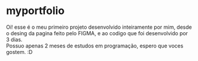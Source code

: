 # myportfolio
Oi! esse é o meu primeiro projeto desenvolvido inteiramente por mim, desde o desing da pagina feito pelo FIGMA, e ao codigo que foi desenvolvido por 3 dias.  
Possuo apenas 2 meses de estudos em programação, espero que voces gostem. :D

